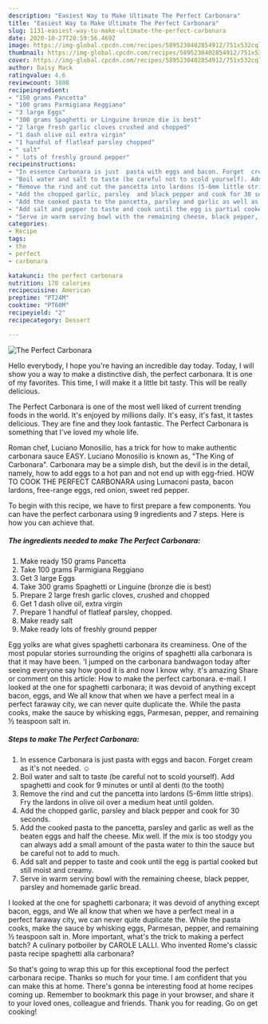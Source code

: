 ```yaml
---
description: "Easiest Way to Make Ultimate The Perfect Carbonara"
title: "Easiest Way to Make Ultimate The Perfect Carbonara"
slug: 1131-easiest-way-to-make-ultimate-the-perfect-carbonara
date: 2020-10-27T20:59:56.469Z
image: https://img-global.cpcdn.com/recipes/5895230402854912/751x532cq70/the-perfect-carbonara-recipe-main-photo.jpg
thumbnail: https://img-global.cpcdn.com/recipes/5895230402854912/751x532cq70/the-perfect-carbonara-recipe-main-photo.jpg
cover: https://img-global.cpcdn.com/recipes/5895230402854912/751x532cq70/the-perfect-carbonara-recipe-main-photo.jpg
author: Daisy Mack
ratingvalue: 4.6
reviewcount: 3808
recipeingredient:
- "150 grams Pancetta"
- "100 grams Parmigiana Reggiano"
- "3 large Eggs"
- "300 grams Spaghetti or Linguine bronze die is best"
- "2 large fresh garlic cloves crushed and chopped"
- "1 dash olive oil extra virgin"
- "1 handful of flatleaf parsley chopped"
- " salt"
- " lots of freshly ground pepper"
recipeinstructions:
- "In essence Carbonara is just  pasta with eggs and bacon. Forget  cream as it&#39;s not needed. ☺"
- "Boil water and salt to taste (be careful not to scold yourself). Add spaghetti and cook for 9 minutes or until al denti (to the tooth)"
- "Remove the rind and cut the pancetta into lardons (5-6mm little strips). Fry the lardons  in olive oil over a medium heat until golden."
- "Add the chopped garlic, parsley  and black pepper and cook for 30 seconds."
- "Add the cooked pasta to the pancetta, parsley and garlic as well as the beaten eggs and half the cheese. Mix well.  If the mix is too stodgy you can always add a small amount of the pasta water to thin the sauce but be careful not to add to much."
- "Add salt and pepper to taste and cook until the egg is partial cooked but still moist and creamy."
- "Serve in warm serving bowl with the remaining cheese, black pepper, parsley  and homemade garlic bread."
categories:
- Recipe
tags:
- the
- perfect
- carbonara

katakunci: the perfect carbonara 
nutrition: 178 calories
recipecuisine: American
preptime: "PT24M"
cooktime: "PT60M"
recipeyield: "2"
recipecategory: Dessert

---
```



![The Perfect Carbonara](https://img-global.cpcdn.com/recipes/5895230402854912/751x532cq70/the-perfect-carbonara-recipe-main-photo.jpg)

Hello everybody, I hope you're having an incredible day today. Today, I will show you a way to make a distinctive dish, the perfect carbonara. It is one of my favorites. This time, I will make it a little bit tasty. This will be really delicious.

The Perfect Carbonara is one of the most well liked of current trending foods in the world. It's enjoyed by millions daily. It's easy, it's fast, it tastes delicious. They are fine and they look fantastic. The Perfect Carbonara is something that I've loved my whole life.

Roman chef, Luciano Monosilio, has a trick for how to make authentic carbonara sauce EASY. Luciano Monosilio is known as, &#34;The King of Carbonara&#34;. Carbonara may be a simple dish, but the devil is in the detail, namely, how to add eggs to a hot pan and not end up with egg-fried. HOW TO COOK THE PERFECT CARBONARA using Lumaconi pasta, bacon lardons, free-range eggs, red onion, sweet red pepper.


To begin with this recipe, we have to first prepare a few components. You can have the perfect carbonara using 9 ingredients and 7 steps. Here is how you can achieve that.

<!--inarticleads1-->

##### The ingredients needed to make The Perfect Carbonara:

1. Make ready 150 grams Pancetta
1. Take 100 grams Parmigiana Reggiano
1. Get 3 large Eggs
1. Take 300 grams Spaghetti or Linguine (bronze die is best)
1. Prepare 2 large fresh garlic cloves, crushed and chopped
1. Get 1 dash olive oil, extra virgin
1. Prepare 1 handful of flatleaf parsley, chopped.
1. Make ready  salt
1. Make ready  lots of freshly ground pepper


Egg yolks are what gives spaghetti carbonara its creaminess. One of the most popular stories surrounding the origins of spaghetti alla carbonara is that it may have been. &#39;I jumped on the carbonara bandwagon today after seeing everyone say how good it is and now I know why. it&#39;s amazing Share or comment on this article: How to make the perfect carbonara. e-mail. I looked at the one for spaghetti carbonara; it was devoid of anything except bacon, eggs, and We all know that when we have a perfect meal in a perfect faraway city, we can never quite duplicate the. While the pasta cooks, make the sauce by whisking eggs, Parmesan, pepper, and remaining ½ teaspoon salt in. 

<!--inarticleads2-->

##### Steps to make The Perfect Carbonara:

1. In essence Carbonara is just  pasta with eggs and bacon. Forget  cream as it&#39;s not needed. ☺
1. Boil water and salt to taste (be careful not to scold yourself). Add spaghetti and cook for 9 minutes or until al denti (to the tooth)
1. Remove the rind and cut the pancetta into lardons (5-6mm little strips). Fry the lardons  in olive oil over a medium heat until golden.
1. Add the chopped garlic, parsley  and black pepper and cook for 30 seconds.
1. Add the cooked pasta to the pancetta, parsley and garlic as well as the beaten eggs and half the cheese. Mix well.  If the mix is too stodgy you can always add a small amount of the pasta water to thin the sauce but be careful not to add to much.
1. Add salt and pepper to taste and cook until the egg is partial cooked but still moist and creamy.
1. Serve in warm serving bowl with the remaining cheese, black pepper, parsley  and homemade garlic bread.


I looked at the one for spaghetti carbonara; it was devoid of anything except bacon, eggs, and We all know that when we have a perfect meal in a perfect faraway city, we can never quite duplicate the. While the pasta cooks, make the sauce by whisking eggs, Parmesan, pepper, and remaining ½ teaspoon salt in. More important, what&#39;s the trick to making a perfect batch? A culinary potboiler by CAROLE LALLI. Who invented Rome&#39;s classic pasta recipe spaghetti alla carbonara? 

So that's going to wrap this up for this exceptional food the perfect carbonara recipe. Thanks so much for your time. I am confident that you can make this at home. There's gonna be interesting food at home recipes coming up. Remember to bookmark this page in your browser, and share it to your loved ones, colleague and friends. Thank you for reading. Go on get cooking!
